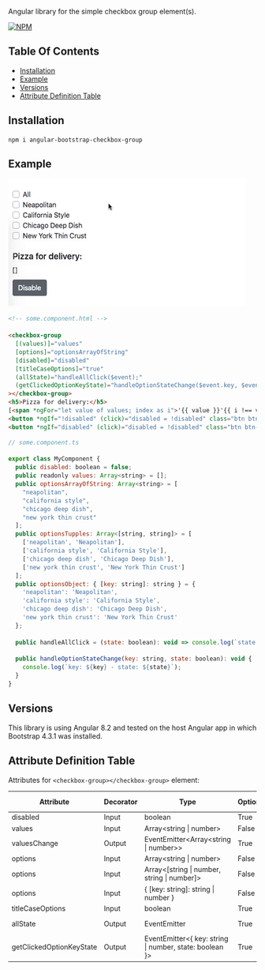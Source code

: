 Angular library for the simple checkbox group element(s).

[![NPM](https://nodei.co/npm/angular-bootstrap-checkbox-group.png?compact=true)](https://nodei.co/npm/angular-bootstrap-checkbox-group/)

## Table Of Contents
* [Installation](#installation)
* [Example](#example)
* [Versions](#versions)
* [Attribute Definition Table](#attribute-definition-table)

## Installation
```
npm i angular-bootstrap-checkbox-group
```

## Example
![](https://raw.githubusercontent.com/datoMarjanidze/angular-bootstrap-checkbox-group/master/images/demo.gif)
```HTML
<!-- some.component.html -->

<checkbox-group
  [(values)]="values"
  [options]="optionsArrayOfString"
  [disabled]="disabled"
  [titleCaseOptions]="true"
  (allState)="handleAllClick($event);"
  (getClickedOptionKeyState)="handleOptionStateChange($event.key, $event.state);"
></checkbox-group>
<h5>Pizza for delivery:</h5>
[<span *ngFor="let value of values; index as i">'{{ value }}'{{ i !== values.length - 1 ? ", " : "" }}</span>]
<button *ngIf="!disabled" (click)="disabled = !disabled" class="btn btn-secondary">Disable</button>
<button *ngIf="disabled" (click)="disabled = !disabled" class="btn btn-primary">Enable</button>
```
```javascript
// some.component.ts

export class MyComponent {
  public disabled: boolean = false;
  public readonly values: Array<string> = [];
  public optionsArrayOfString: Array<string> = [
    "neapolitan",
    "california style",
    "chicago deep dish",
    "new york thin crust"
  ];
  public optionsTupples: Array<[string, string]> = [
    ['neapolitan', 'Neapolitan'],
    ['california style', 'California Style'],
    ['chicago deep dish', 'Chicago Deep Dish'],
    ['new york thin crust', 'New York Thin Crust']
  ];
  public optionsObject: { [key: string]: string } = {
    'neapolitan': 'Neapolitan',
    'california style': 'California Style',
    'chicago deep dish': 'Chicago Deep Dish',
    'new york thin crust': 'New York Thin Crust'
  };

  public handleAllClick = (state: boolean): void => console.log(`state: ${state}`);

  public handleOptionStateChange(key: string, state: boolean): void {
    console.log(`key: ${key} - state: ${state}`);
  }
}
```

## Versions
This library is using Angular 8.2 and tested on the host Angular app in
which Bootstrap 4.3.1 was installed.

## Attribute Definition Table
Attributes for `<checkbox-group></checkbox-group>` element:

| Attribute                | Decorator | Type                                                    | Optional | Default Value         |
| ------------------------ | --------- | ------------------------------------------------------- | -------- | --------------------- |
| disabled                 | Input     | boolean                                                 | True     | false                 |
| values                   | Input     | Array<string \| number>                                 | False    | undefined             |
| valuesChange             | Output    | EventEmitter<Array<string \| number>>                   | True     | EventEmitter instance |
| options                  | Input     | Array<string \| number>                                 | False    | undefined             |  
| options                  | Input     | Array<[string \| number, string \| number]>             | False    | undefined             |  
| options                  | Input     | { [key: string]: string \| number }                     | False    | undefined             |  
| titleCaseOptions         | Input     | boolean                                                 | True     | false                 |
| allState                 | Output    | EventEmitter<boolean>                                   | True     | EventEmitter instance |
| getClickedOptionKeyState | Output    | EventEmitter<{ key: string \| number, state: boolean }> | True     | EventEmitter instance |